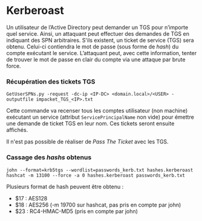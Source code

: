 # Kerberoast

Un utilisateur de l’Active Directory peut demander un TGS pour n’importe quel service. Ainsi, un attaquant peut effectuer des demandes de TGS en indiquant des SPN arbitraires. S'ils existent, un ticket de service (TGS) sera obtenu. Celui-ci contiendra le mot de passe (sous forme de _hash_) du compte exécutant le service. L’attaquant peut, avec cette information, tenter de trouver le mot de passe en clair du compte via une attaque par brute force.

### Récupération des tickets TGS

```
GetUserSPNs.py -request -dc-ip <IP-DC> <domain.local>/<USER> -outputfile impacket_TGS_<IP>.txt
```

Cette commande va recenser tous les comptes utilisateur (non machine) exécutant un service (attribut `ServicePrincipalName` non vide) pour émettre une demande de ticket TGS en leur nom. Ces tickets seront ensuite affichés.

Il n'est pas possible de réaliser de _Pass The Ticket_ avec les TGS.

### Cassage des _hashs_ obtenus

```
john --format=krb5tgs --wordlist=passwords_kerb.txt hashes.kerberoast
hashcat -m 13100 --force -a 0 hashes.kerberoast passwords_kerb.txt
```

Plusieurs format de hash peuvent être obtenu :

* $17 : AES128
* $18 : AES256 (-m 19700 sur hashcat, pas pris en compte par john)
* $23 : RC4-HMAC-MD5 (pris en compte par john)
